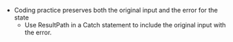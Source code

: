 - Coding practice preserves both the original input and the error for the state
  - Use ResultPath in a Catch statement to include the original input with the error.